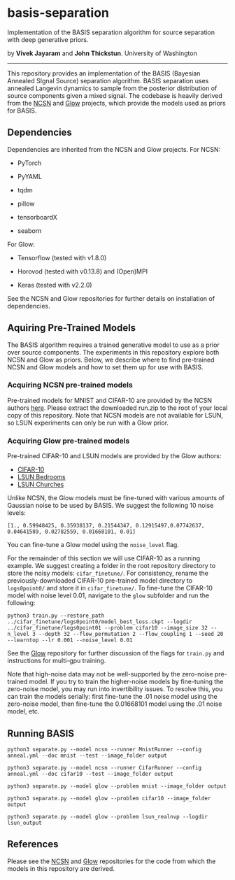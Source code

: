 # basis-separation
Implementation of the BASIS separation algorithm for source separation with deep generative priors.

by __Vivek Jayaram__ and __John Thickstun__. University of Washington

-------------------------------------------------------------------------------------

This repository provides an implementation of the BASIS (Bayesian Annealed SIgnal Source) separation algorithm.
BASIS separation uses annealed Langevin dynamics to sample from the posterior distribution of source components given a mixed signal.
The codebase is heavily derived from the [NCSN](https://github.com/ermongroup/ncsn)
and [Glow](https://github.com/openai/glow) projects, which provide the models used as priors for BASIS.


## Dependencies

Dependencies are inherited from the NCSN and Glow projects. For NCSN:

* PyTorch

* PyYAML

* tqdm

* pillow

* tensorboardX

* seaborn

For Glow:

* Tensorflow (tested with v1.8.0)

* Horovod (tested with v0.13.8) and (Open)MPI

* Keras (tested with v2.2.0)

See the NCSN and Glow repositories for further details on installation of dependencies.


## Aquiring Pre-Trained Models

The BASIS algorithm requires a trained generative model to use as a prior over source components.
The experiments in this repository explore both NCSN and Glow as priors. Below, we describe where
to find pre-trained NCSN and Glow models and how to set them up for use with BASIS.


### Acquiring NCSN pre-trained models

Pre-trained models for MNIST and CIFAR-10 are provided by the NCSN authors [here](https://drive.google.com/file/d/1BF2mwFv5IRCGaQbEWTbLlAOWEkNzMe5O/view?usp=sharing).
Please extract the downloaded run.zip to the root of your local copy of this repository.
Note that NCSN models are not available for LSUN, so LSUN experiments can only be run with a Glow prior.


### Acquiring Glow pre-trained models

Pre-trained CIFAR-10 and LSUN models are provided by the Glow authors:

* [CIFAR-10](https://storage.googleapis.com/glow-demo/logs/abl-1x1-aff.tar)
* [LSUN Bedrooms](https://storage.googleapis.com/glow-demo/logs/lsun-rnvp-bdr.tar)
* [LSUN Churches](https://storage.googleapis.com/glow-demo/logs/lsun-rnvp-crh.tar)

Unlike NCSN, the Glow models must be fine-tuned with various amounts of Gaussian noise to be used by BASIS.
We suggest the following 10 noise levels:
```
[1., 0.59948425, 0.35938137, 0.21544347, 0.12915497,0.07742637, 0.04641589, 0.02782559, 0.01668101, 0.01]
```

You can fine-tune a Glow model using the `noise_level` flag.

For the remainder of this section we will use CIFAR-10 as a running example. We suggest creating a folder in the root repository directory to store the noisy models: `cifar_finetune/`. For consistency, rename the previously-downloaded CIFAR-10 pre-trained model directory to ``logs0point0/`` and store it in ``cifar_finetune/``. To fine-tune the CIFAR-10 model with noise level 0.01, navigate to the `glow` subfolder and run the following:

```
python3 train.py --restore_path ../cifar_finetune/logs0point0/model_best_loss.ckpt --logdir ../cifar_finetune/logs0point01 --problem cifar10 --image_size 32 --n_level 3 --depth 32 --flow_permutation 2 --flow_coupling 1 --seed 20 --learntop --lr 0.001 --noise_level 0.01
```

See the [Glow](https://github.com/openai/glow) repository for further discussion of the flags for `train.py` and instructions for multi-gpu training.

Note that high-noise data may not be well-supported by the zero-noise pre-trained model. If you try to train the higher-noise models by fine-tuning the zero-noise model, you may run into invertibility issues. To resolve this, you can train the models serially: first fine-tune the .01 noise model using the zero-noise model, then fine-tune the 0.01668101 model using the .01 noise model, etc.


## Running BASIS

```
python3 separate.py --model ncsn --runner MnistRunner --config anneal.yml --doc mnist --test --image_folder output
```

```
python3 separate.py --model ncsn --runner CifarRunner --config anneal.yml --doc cifar10 --test --image_folder output
```

```
python3 separate.py --model glow --problem mnist --image_folder output
```

```
python3 separate.py --model glow --problem cifar10 --image_folder output
```

```
python3 separate.py --model glow --problem lsun_realnvp --logdir lsun_output
```


## References

Please see the [NCSN](https://github.com/ermongroup/ncsn) and [Glow](https://github.com/openai/glow) repositories
for the code from which the models in this repository are derived.

